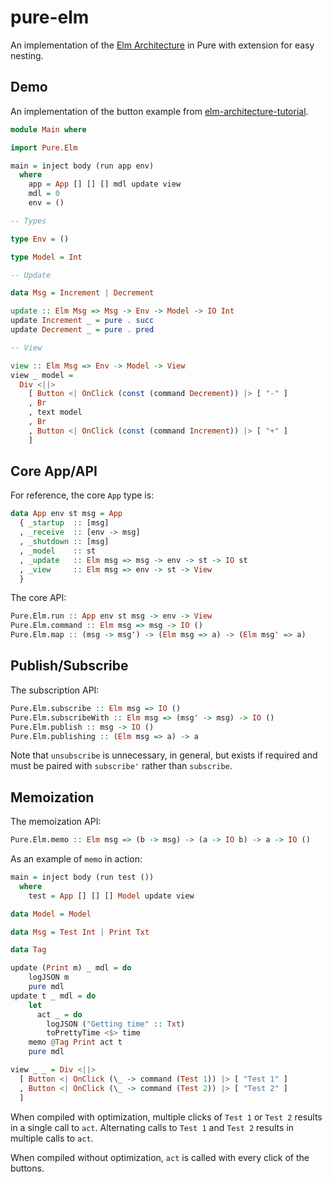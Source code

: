# pure-elm

An implementation of the [Elm Architecture](https://guide.elm-lang.org/architecture/) in Pure with extension for easy nesting.

## Demo

An implementation of the button example from [elm-architecture-tutorial](https://github.com/evancz/elm-architecture-tutorial/blob/master/examples/01-button.elm).

```haskell
module Main where

import Pure.Elm

main = inject body (run app env)
  where
    app = App [] [] [] mdl update view
    mdl = 0
    env = ()

-- Types

type Env = ()

type Model = Int

-- Update

data Msg = Increment | Decrement

update :: Elm Msg => Msg -> Env -> Model -> IO Int
update Increment _ = pure . succ
update Decrement _ = pure . pred

-- View

view :: Elm Msg => Env -> Model -> View
view _ model = 
  Div <||>
    [ Button <| OnClick (const (command Decrement)) |> [ "-" ]
    , Br
    , text model
    , Br
    , Button <| OnClick (const (command Increment)) |> [ "+" ]
    ]
```

## Core App/API

For reference, the core `App` type is:

```haskell
data App env st msg = App 
  { _startup  :: [msg]
  , _receive  :: [env -> msg]
  , _shutdown :: [msg]
  , _model    :: st
  , _update   :: Elm msg => msg -> env -> st -> IO st 
  , _view     :: Elm msg => env -> st -> View
  }
```

The core API:

```haskell
Pure.Elm.run :: App env st msg -> env -> View
Pure.Elm.command :: Elm msg => msg -> IO ()
Pure.Elm.map :: (msg -> msg') -> (Elm msg => a) -> (Elm msg' => a)
```

## Publish/Subscribe

The subscription API:

```haskell
Pure.Elm.subscribe :: Elm msg => IO ()
Pure.Elm.subscribeWith :: Elm msg => (msg' -> msg) -> IO ()
Pure.Elm.publish :: msg -> IO ()
Pure.Elm.publishing :: (Elm msg => a) -> a
```

Note that `unsubscribe` is unnecessary, in general, but exists if required and must be paired with `subscribe'` rather than `subscribe`.

## Memoization

The memoization API:

```haskell
Pure.Elm.memo :: Elm msg => (b -> msg) -> (a -> IO b) -> a -> IO ()
```

As an example of `memo` in action:

```haskell
main = inject body (run test ())
  where 
    test = App [] [] [] Model update view

data Model = Model

data Msg = Test Int | Print Txt

data Tag

update (Print m) _ mdl = do
    logJSON m
    pure mdl
update t _ mdl = do
    let 
      act _ = do
        logJSON ("Getting time" :: Txt)
        toPrettyTime <$> time 
    memo @Tag Print act t
    pure mdl   

view _ _ = Div <||>
  [ Button <| OnClick (\_ -> command (Test 1)) |> [ "Test 1" ]
  , Button <| OnClick (\_ -> command (Test 2)) |> [ "Test 2" ]
  ]
```

When compiled with optimization, multiple clicks of `Test 1` or `Test 2` results in a single call to `act`. Alternating calls to `Test 1` and `Test 2` results in multiple calls to `act`.

When compiled without optimization, `act` is called with every click of the buttons.
